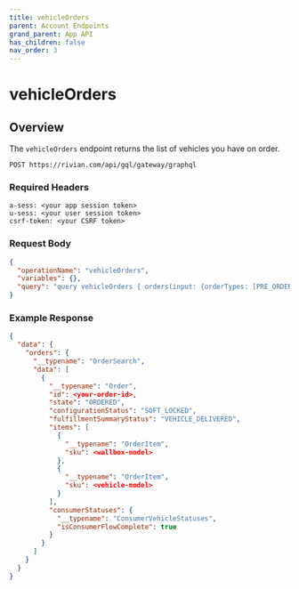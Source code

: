 ```yaml
---
title: vehicleOrders
parent: Account Endpoints
grand_parent: App API
has_children: false
nav_order: 3
---
```


# vehicleOrders

## Overview

The `vehicleOrders` endpoint returns the list of vehicles you have on order.

`POST https://rivian.com/api/gql/gateway/graphql`

### Required Headers

```text
a-sess: <your app session token>
u-sess: <your user session token>
csrf-token: <your CSRF token>
```

### Request Body

```json
{
  "operationName": "vehicleOrders",
  "variables": {},
  "query": "query vehicleOrders { orders(input: {orderTypes: [PRE_ORDER, VEHICLE], pageInfo: {from: 0, size: 10000}}) { __typename data { __typename id state configurationStatus fulfillmentSummaryStatus items { __typename sku } consumerStatuses { __typename isConsumerFlowComplete } } } }"
}
```

### Example Response

```json
{
  "data": {
    "orders": {
      "__typename": "OrderSearch",
      "data": [
        {
          "__typename": "Order",
          "id": <your-order-id>,
          "state": "ORDERED",
          "configurationStatus": "SOFT_LOCKED",
          "fulfillmentSummaryStatus": "VEHICLE_DELIVERED",
          "items": [
            {
              "__typename": "OrderItem",
              "sku": <wallbox-model>
            },
            {
              "__typename": "OrderItem",
              "sku": <vehicle-model>
            }
          ],
          "consumerStatuses": {
            "__typename": "ConsumerVehicleStatuses",
            "isConsumerFlowComplete": true
          }
        }
      ]
    }
  }
}
```
